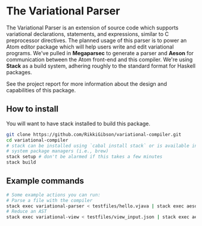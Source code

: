 # The Variational Parser

The Variational Parser is an extension of source code which supports variational
declarations, statements, and expressions, similar to C preprocessor directives.
The planned usage of this parser is to power an Atom editor package which will
help users write and edit variational programs. We've pulled in **Megaparsec**
to generate a parser and **Aeson** for communication between the Atom front-end
and this compiler. We're using **Stack** as a build system, adhering roughly to
the standard format for Haskell packages.

See the project report for more information about the design and capabilities of this package.

## How to install
You will want to have stack installed to build this package.

```bash
git clone https://github.com/RikkiGibson/variational-compiler.git
cd variational-compiler
# stack can be installed using `cabal install stack` or is available in many
# system package managers (i.e., brew)
stack setup # don't be alarmed if this takes a few minutes
stack build
```

## Example commands

```bash
# Some example actions you can run:
# Parse a file with the compiler
stack exec variational-parser < testfiles/hello.vjava | stack exec aeson-pretty
# Reduce an AST
stack exec variational-view < testfiles/view_input.json | stack exec aeson-pretty
```
